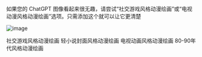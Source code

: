 如果您的 ChatGPT 图像看起来很无趣，请尝试“社交游戏风格动漫绘画”或“电视动漫风格动漫绘画”选项。只需添加这个就可以让它更清楚

![image](https://github.com/user-attachments/assets/e4a19573-b81b-45b4-9027-416db16fd0b8)

社交游戏风格动漫绘画
轻小说封面风格动漫绘画
电视动画风格动漫绘画
80-90年代风格动漫绘画

